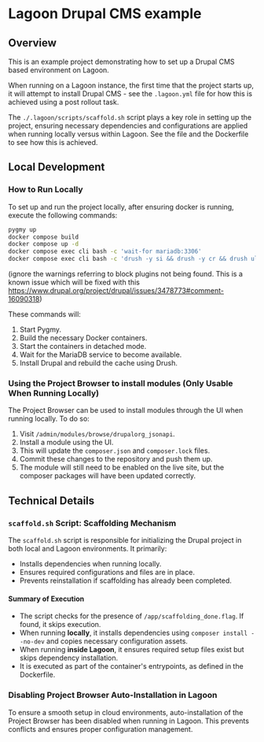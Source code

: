 # Lagoon Drupal CMS example

## Overview

This is an example project demonstrating how to set up a Drupal CMS based environment on Lagoon.

When running on a Lagoon instance, the first time that the project starts up, it will attempt to install Drupal CMS - see the `.lagoon.yml` file for how this is achieved using a post rollout task.

The `./.lagoon/scripts/scaffold.sh` script plays a key role in setting up the project, ensuring necessary dependencies and configurations are applied when running locally versus within Lagoon. See the file and the Dockerfile to see how this is achieved.

## Local Development

### How to Run Locally

To set up and run the project locally, after ensuring docker is running, execute the following commands:

```sh
pygmy up
docker compose build
docker compose up -d
docker compose exec cli bash -c 'wait-for mariadb:3306'
docker compose exec cli bash -c 'drush -y si && drush -y cr && drush uli'
```

(ignore the warnings referring to block plugins not being found. 
This is a known issue which will be fixed with this https://www.drupal.org/project/drupal/issues/3478773#comment-16090318)


These commands will:

1. Start Pygmy.
2. Build the necessary Docker containers.
3. Start the containers in detached mode.
4. Wait for the MariaDB service to become available.
5. Install Drupal and rebuild the cache using Drush.

### Using the Project Browser to install modules (Only Usable When Running Locally)

The Project Browser can be used to install modules through the UI when running locally. To do so:

1. Visit `/admin/modules/browse/drupalorg_jsonapi`.
2. Install a module using the UI.
3. This will update the `composer.json` and `composer.lock` files.
4. Commit these changes to the repository and push them up.
5. The module will still need to be enabled on the live site, but the composer packages will have been updated correctly.



## Technical Details

### `scaffold.sh` Script: Scaffolding Mechanism

The `scaffold.sh` script is responsible for initializing the Drupal project in both local and Lagoon environments. It primarily:

- Installs dependencies when running locally.
- Ensures required configurations and files are in place.
- Prevents reinstallation if scaffolding has already been completed.

#### Summary of Execution

- The script checks for the presence of `/app/scaffolding_done.flag`. If found, it skips execution.
- When running **locally**, it installs dependencies using `composer install --no-dev` and copies necessary configuration assets.
- When running **inside Lagoon**, it ensures required setup files exist but skips dependency installation.
- It is executed as part of the container's entrypoints, as defined in the Dockerfile.

### Disabling Project Browser Auto-Installation in Lagoon

To ensure a smooth setup in cloud environments, auto-installation of the Project Browser has been disabled when running in Lagoon. This prevents conflicts and ensures proper configuration management.

